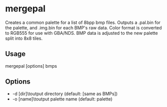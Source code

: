 mergepal
========
Creates a common palette for a list of 8bpp bmp files.
Outputs a .pal.bin for the palette, and .img.bin for each BMP's raw data.
Color format is converted to RGB555 for use with GBA/NDS.
BMP data is adjusted to the new palette split into 8x8 tiles.

Usage
-----
mergepal [options] bmps

Options
-------
- -d [dir]\toutput directory (default: [same as BMPs])
- -o [name]\toutput palette name (default: palette)
